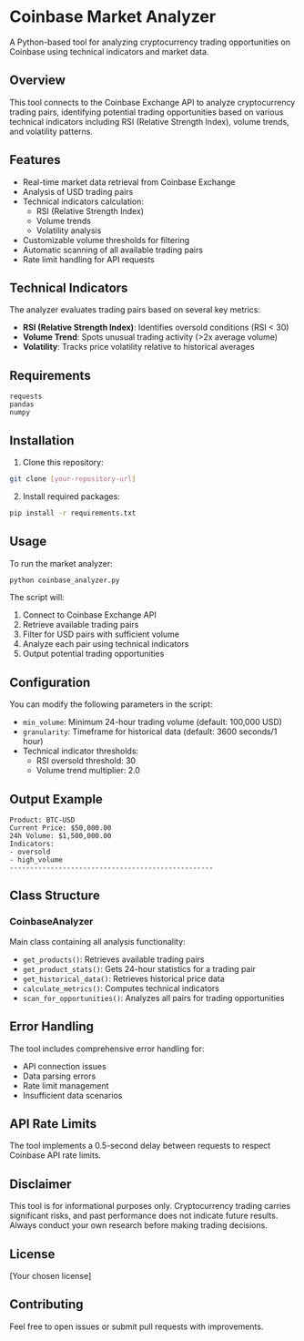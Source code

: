 # Coinbase Market Analyzer

A Python-based tool for analyzing cryptocurrency trading opportunities on Coinbase using technical indicators and market data.

## Overview

This tool connects to the Coinbase Exchange API to analyze cryptocurrency trading pairs, identifying potential trading opportunities based on various technical indicators including RSI (Relative Strength Index), volume trends, and volatility patterns.

## Features

- Real-time market data retrieval from Coinbase Exchange
- Analysis of USD trading pairs
- Technical indicators calculation:
  - RSI (Relative Strength Index)
  - Volume trends
  - Volatility analysis
- Customizable volume thresholds for filtering
- Automatic scanning of all available trading pairs
- Rate limit handling for API requests

## Technical Indicators

The analyzer evaluates trading pairs based on several key metrics:

- **RSI (Relative Strength Index)**: Identifies oversold conditions (RSI < 30)
- **Volume Trend**: Spots unusual trading activity (>2x average volume)
- **Volatility**: Tracks price volatility relative to historical averages

## Requirements

```
requests
pandas
numpy
```

## Installation

1. Clone this repository:
```bash
git clone [your-repository-url]
```

2. Install required packages:
```bash
pip install -r requirements.txt
```

## Usage

To run the market analyzer:

```python
python coinbase_analyzer.py
```

The script will:
1. Connect to Coinbase Exchange API
2. Retrieve available trading pairs
3. Filter for USD pairs with sufficient volume
4. Analyze each pair using technical indicators
5. Output potential trading opportunities

## Configuration

You can modify the following parameters in the script:

- `min_volume`: Minimum 24-hour trading volume (default: 100,000 USD)
- `granularity`: Timeframe for historical data (default: 3600 seconds/1 hour)
- Technical indicator thresholds:
  - RSI oversold threshold: 30
  - Volume trend multiplier: 2.0

## Output Example

```
Product: BTC-USD
Current Price: $50,000.00
24h Volume: $1,500,000.00
Indicators:
- oversold
- high_volume
--------------------------------------------------
```

## Class Structure

### CoinbaseAnalyzer

Main class containing all analysis functionality:

- `get_products()`: Retrieves available trading pairs
- `get_product_stats()`: Gets 24-hour statistics for a trading pair
- `get_historical_data()`: Retrieves historical price data
- `calculate_metrics()`: Computes technical indicators
- `scan_for_opportunities()`: Analyzes all pairs for trading opportunities

## Error Handling

The tool includes comprehensive error handling for:
- API connection issues
- Data parsing errors
- Rate limit management
- Insufficient data scenarios

## API Rate Limits

The tool implements a 0.5-second delay between requests to respect Coinbase API rate limits.

## Disclaimer

This tool is for informational purposes only. Cryptocurrency trading carries significant risks, and past performance does not indicate future results. Always conduct your own research before making trading decisions.

## License

[Your chosen license]

## Contributing

Feel free to open issues or submit pull requests with improvements.

